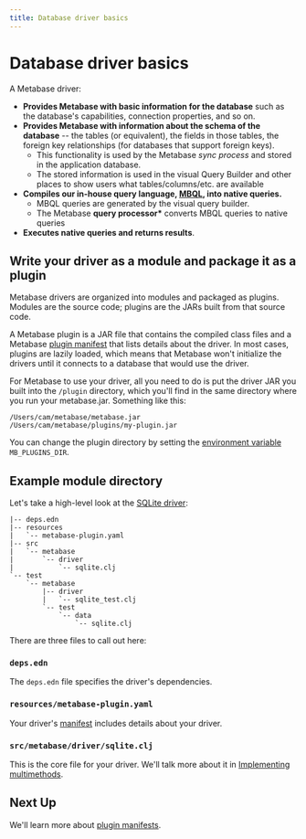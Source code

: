 ```yaml
---
title: Database driver basics
---
```


# Database driver basics

A Metabase driver:

- **Provides Metabase with basic information for the database** such as the database's capabilities, connection properties, and so on.
- **Provides Metabase with information about the schema of the database** -- the tables (or equivalent), the fields in those tables, the foreign key relationships (for databases that support foreign keys).
  - This functionality is used by the Metabase _sync process_ and stored in the application database.
  - The stored information is used in the visual Query Builder and other places to show users what tables/columns/etc. are available
- **Compiles our in-house query language, [MBQL](https://github.com/metabase/metabase/wiki/Query-Language-'98), into native queries.**
  - MBQL queries are generated by the visual query builder.
  - The Metabase **query processor\*** converts MBQL queries to native queries
- **Executes native queries and returns results**.

## Write your driver as a module and package it as a plugin

Metabase drivers are organized into modules and packaged as plugins. Modules are the source code; plugins are the JARs built from that source code.

A Metabase plugin is a JAR file that contains the compiled class files and a Metabase [plugin manifest](plugins.md) that lists details about the driver. In most cases, plugins are lazily loaded, which means that Metabase won't initialize the drivers until it connects to a database that would use the driver.

For Metabase to use your driver, all you need to do is put the driver JAR you built into the `/plugin` directory, which you'll find in the same directory where you run your metabase.jar. Something like this:

```
/Users/cam/metabase/metabase.jar
/Users/cam/metabase/plugins/my-plugin.jar
```

You can change the plugin directory by setting the [environment variable][env-var] `MB_PLUGINS_DIR`.

## Example module directory

Let's take a high-level look at the [SQLite driver](https://github.com/metabase/metabase/tree/master/modules/drivers/sqlite):

```
|-- deps.edn
|-- resources
|   `-- metabase-plugin.yaml
|-- src
|   `-- metabase
|       `-- driver
|           `-- sqlite.clj
`-- test
    `-- metabase
        |-- driver
        |   `-- sqlite_test.clj
        `-- test
            `-- data
                `-- sqlite.clj
```

There are three files to call out here:

### `deps.edn`

The `deps.edn` file specifies the driver's dependencies.

### `resources/metabase-plugin.yaml`

Your driver's [manifest](plugins.md/#plugin-manifests) includes details about your driver.

### `src/metabase/driver/sqlite.clj`

This is the core file for your driver. We'll talk more about it in [Implementing multimethods](multimethods.md).

## Next Up

We'll learn more about [plugin manifests](plugins.md).

[env-var]: ../../configuring-metabase/environment-variables.md
